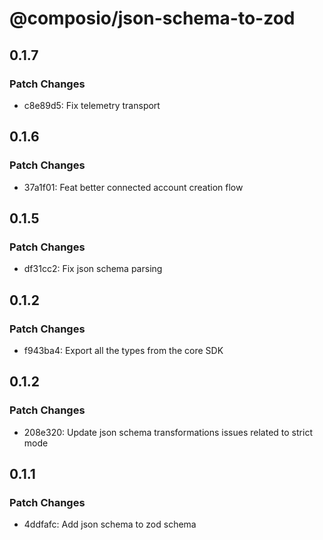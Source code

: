 # @composio/json-schema-to-zod

## 0.1.7

### Patch Changes

- c8e89d5: Fix telemetry transport

## 0.1.6

### Patch Changes

- 37a1f01: Feat better connected account creation flow

## 0.1.5

### Patch Changes

- df31cc2: Fix json schema parsing

## 0.1.2

### Patch Changes

- f943ba4: Export all the types from the core SDK

## 0.1.2

### Patch Changes

- 208e320: Update json schema transformations issues related to strict mode

## 0.1.1

### Patch Changes

- 4ddfafc: Add json schema to zod schema
